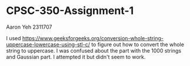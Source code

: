 # CPSC-350-Assignment-1
Aaron Yeh
2311707

I used https://www.geeksforgeeks.org/conversion-whole-string-uppercase-lowercase-using-stl-c/ to figure out how to convert the whole string to uppercase.
I was confused about the part with the 1000 strings and Gaussian part. I attempted it but didn't seem to work.
